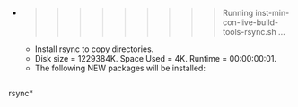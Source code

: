 * >>>>>>>>> Running inst-min-con-live-build-tools-rsync.sh ...
  * Install rsync to copy directories.
  * Disk size = 1229384K. Space Used = 4K. Runtime = 00:00:00:01.
  * The following NEW packages will be installed:
  ```bash
rsync*
  ```
